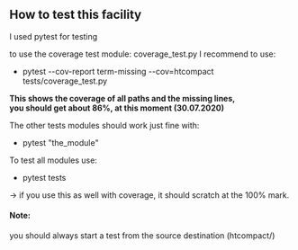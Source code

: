 ## How to test this facility

I used pytest for testing

to use the coverage test module: coverage_test.py 
I recommend to use:
- pytest --cov-report term-missing --cov=htcompact  tests/coverage_test.py

**This shows the coverage of all paths and the missing lines, \
you should get about 86%, at this moment (30.07.2020)**

The other tests modules should work just fine with:
- pytest "the_module"

To test all modules use:
- pytest tests

-> if you use this as well with coverage, it should scratch at the 100% mark.


#### Note:
you should always start a test from the source destination (htcompact/)
